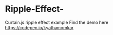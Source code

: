 # Ripple-Effect-
Curtain.js ripple effect example
Find the demo here https://codepen.io/kyathamomkar
